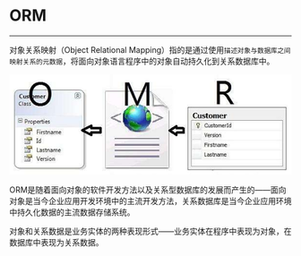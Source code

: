 # ORM

---

对象关系映射（Object Relational Mapping）指的是通过使用`描述对象与数据库之间映射关系的元数据`，将面向对象语言程序中的对象自动持久化到关系数据库中。

![img](markdown/ORM.assets/timg)

ORM是随着面向对象的软件开发方法以及关系型数据库的发展而产生的——面向对象是当今企业应用开发环境中的主流开发方法，关系数据库是当今企业应用环境中持久化数据的主流数据存储系统。

对象和关系数据是业务实体的两种表现形式——业务实体在程序中表现为对象，在数据库中表现为关系数据。